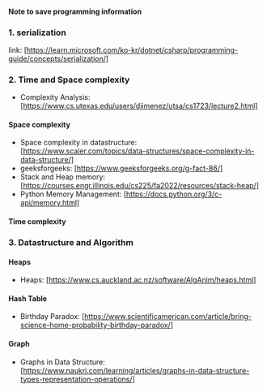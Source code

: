 #### Note to save programming information

### 1. serialization

link: [https://learn.microsoft.com/ko-kr/dotnet/csharp/programming-guide/concepts/serialization/]

### 2. Time and Space complexity
* Complexity Analysis: [https://www.cs.utexas.edu/users/djimenez/utsa/cs1723/lecture2.html]

#### Space complexity
* Space complexity in datastructure: [https://www.scaler.com/topics/data-structures/space-complexity-in-data-structure/]
* geeksforgeeks: [https://www.geeksforgeeks.org/g-fact-86/]
* Stack and Heap memory: [https://courses.engr.illinois.edu/cs225/fa2022/resources/stack-heap/]
* Python Memory Management: [https://docs.python.org/3/c-api/memory.html]

#### Time complexity

### 3. Datastructure and Algorithm

#### Heaps
* Heaps: [https://www.cs.auckland.ac.nz/software/AlgAnim/heaps.html]

#### Hash Table
* Birthday Paradox: [https://www.scientificamerican.com/article/bring-science-home-probability-birthday-paradox/]

#### Graph
* Graphs in Data Structure: [https://www.naukri.com/learning/articles/graphs-in-data-structure-types-representation-operations/]

